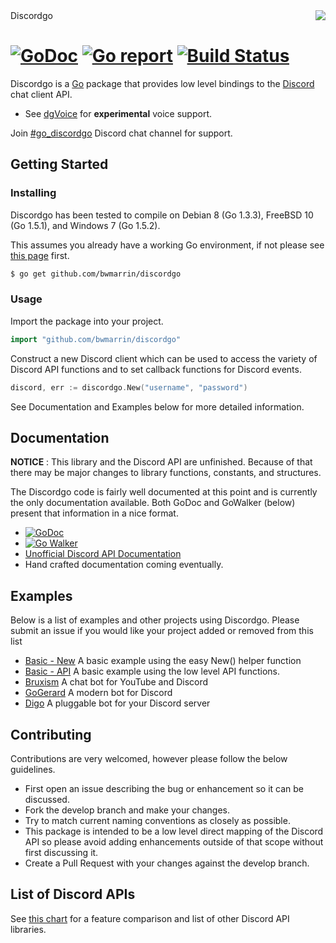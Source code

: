 <img align="right" src="http://bwmarrin.github.io/discordgo/img/discordgo.png">
Discordgo 

[![GoDoc](https://godoc.org/github.com/bwmarrin/discordgo?status.svg)](https://godoc.org/github.com/bwmarrin/discordgo) [![Go report](http://goreportcard.com/badge/bwmarrin/discordgo)](http://goreportcard.com/report/bwmarrin/discordgo) [![Build Status](https://travis-ci.org/bwmarrin/discordgo.svg?branch=master)](https://travis-ci.org/bwmarrin/discordgo)
====
Discordgo is a [Go](https://golang.org/) package that provides low level 
bindings to the [Discord](https://discordapp.com/) chat client API.

* See [dgVoice](https://github.com/bwmarrin/dgvoice) for **experimental** voice
support.

Join [#go_discordgo](https://discord.gg/0SBTUU1wZTWT6sqd) Discord chat channel 
for support.

## Getting Started

### Installing

Discordgo has been tested to compile on Debian 8 (Go 1.3.3), 
FreeBSD 10 (Go 1.5.1), and Windows 7 (Go 1.5.2).

This assumes you already have a working Go environment, if not please see
[this page](https://golang.org/doc/install) first.

```sh
$ go get github.com/bwmarrin/discordgo
```

### Usage

Import the package into your project.

```go
import "github.com/bwmarrin/discordgo"
```

Construct a new Discord client which can be used to access the variety of 
Discord API functions and to set callback functions for Discord events.

```go
discord, err := discordgo.New("username", "password")
```

See Documentation and Examples below for more detailed information.


## Documentation

**NOTICE** : This library and the Discord API are unfinished.
Because of that there may be major changes to library functions, constants,
and structures.

The Discordgo code is fairly well documented at this point and is currently
the only documentation available.  Both GoDoc and GoWalker (below) present
that information in a nice format.

- [![GoDoc](https://godoc.org/github.com/bwmarrin/discordgo?status.svg)](https://godoc.org/github.com/bwmarrin/discordgo) 
- [![Go Walker](http://gowalker.org/api/v1/badge)](https://gowalker.org/github.com/bwmarrin/discordgo) 
- [Unofficial Discord API Documentation](https://discordapi.readthedocs.org/en/latest/) 
- Hand crafted documentation coming eventually.


## Examples

Below is a list of examples and other projects using Discordgo.  Please submit 
an issue if you would like your project added or removed from this list 

- [Basic - New](https://github.com/bwmarrin/discordgo/tree/develop/examples/new_basic) A basic example using the easy New() helper function
- [Basic - API](https://github.com/bwmarrin/discordgo/tree/develop/examples/api_basic) A basic example using the low level API functions.
- [Bruxism](https://github.com/iopred/bruxism) A chat bot for YouTube and Discord
- [GoGerard](https://github.com/GoGerard/GoGerard) A modern bot for Discord
- [Digo](https://github.com/sethdmoore/digo) A pluggable bot for your Discord server

## Contributing
Contributions are very welcomed, however please follow the below guidelines.

- First open an issue describing the bug or enhancement so it can be
discussed.  
- Fork the develop branch and make your changes.  
- Try to match current naming conventions as closely as possible.  
- This package is intended to be a low level direct mapping of the Discord API 
so please avoid adding enhancements outside of that scope without first 
discussing it.
- Create a Pull Request with your changes against the develop branch.


## List of Discord APIs

See [this chart](https://abal.moe/Discord/Libraries.html) for a feature 
comparison and list of other Discord API libraries.
